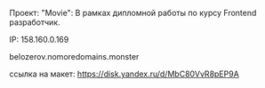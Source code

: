 
Проект: "Movie": В рамках дипломной работы по курсу Frontend разработчик.

IP: 158.160.0.169

belozerov.nomoredomains.monster

ссылка на макет: https://disk.yandex.ru/d/MbC80VvR8pEP9A